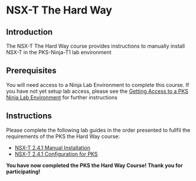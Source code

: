 # NSX-T The Hard Way

## Introduction

The NSX-T The Hard Way course provides instructions to manually install NSX-T in the PKS-Ninja-T1 lab environment

## Prerequisites

You will need access to a Ninja Lab Environment to complete this course. If you have not yet setup lab access, please see the [Getting Access to a PKS Ninja Lab Environment](../GetLabAccess-LA8528/readme.md) for further instructions

## Instructions

Please complete the following lab guides in the order presented to fullfil the requirements of the PKS the Hard Way course:

- [NSX-T 2.4.1 Manual Installation](https://github.com/CNA-Tech/PKS-Ninja/tree/Pks1.6/LabGuides/NsxtManualInstall-IN1497)
- [NSX-T 2.4.1 Configuration for PKS](https://github.com/CNA-Tech/PKS-Ninja/tree/Pks1.6/LabGuides/NsxtConfigForPks-NC5947)

**You have now completed the PKS the Hard Way Course! Thank you for participating!**
